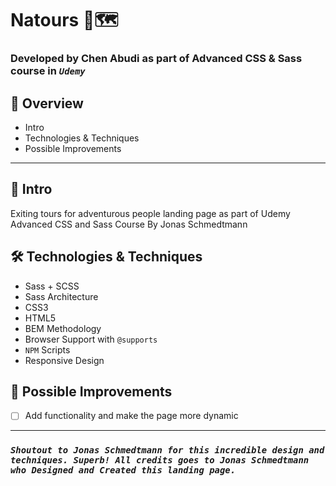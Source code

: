 # Natours 🌴🗺️

### Developed by Chen Abudi as part of **Advanced CSS & Sass** course in **_`Udemy`_**

## 📢 Overview

- Intro
- Technologies & Techniques
- Possible Improvements

---

## 🔎 Intro

Exiting tours for adventurous people landing page as part of Udemy Advanced CSS and Sass Course By Jonas Schmedtmann

## 🛠️ Technologies & Techniques

- Sass + SCSS
- Sass Architecture
- CSS3
- HTML5
- BEM Methodology
- Browser Support with `@supports`
- `NPM` Scripts
- Responsive Design

## 🔧 Possible Improvements

- [ ] Add functionality and make the page more dynamic

---

### **_`Shoutout to Jonas Schmedtmann for this incredible design and techniques. Superb! All credits goes to Jonas Schmedtmann who Designed and Created this landing page.`_**
